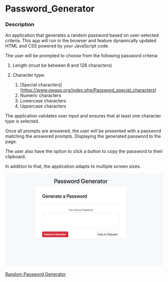 # Password_Generator

### Description 

An application that generates a random password based on user-selected criteria. This app will run in the browser and feature dynamically updated HTML and CSS powered by your JavaScript code.

The user will be prompted to choose from the following password criteria:

1. Length (must be between 8 and 128 characters)

2. Character type:

    1. [Special characters] (https://www.owasp.org/index.php/Password_special_characters)
    2. Numeric characters
    3. Lowercase characters
    4. Uppercase characters

The application validates user input and ensures that at least one character type is selected.

Once all prompts are answered, the user will be presented with a password matching the answered prompts. Displaying the generated password to the page.

The user also have the option to click a button to copy the password to their clipboard.

In addition to that, the application adapts to multiple screen sizes.

![Screenshot](https://github.com/Madhumitha/Password_Generator/blob/master/images/Password_generator.png)


[Random Password Generator]()


